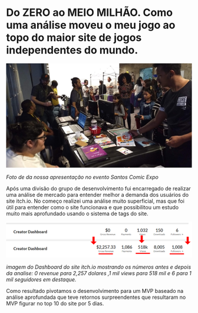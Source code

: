 # Do ZERO ao MEIO MILHÃO. Como uma análise moveu o meu jogo ao topo do maior site de jogos independentes do mundo.

![IMG_20191006_180653935.jpg](https://raw.githubusercontent.com/GustavoMarciano/Do-ZERO-ao-MEIO-MILHAO/main/IMG_20191006_180653935.jpg)

*Foto de da nossa apresentação no evento Santos Comic Expo*

Após uma divisão do grupo de desenvolvimento fui encarregado de realizar uma análise de mercado para entender melhor a demanda dos usuários do site itch.io. 
No começo realizei uma análise muito superficial, mas que foi útil para entender como o site funcionava e que possibilitou um estudo muito mais aprofundado usando o sistema de tags do site. 

![IMG1.png](https://raw.githubusercontent.com/GustavoMarciano/Do-ZERO-ao-MEIO-MILHAO/main/IMG1.png)

*imagem do Dashboard do site itch.io mostrando os números antes e depois da analise: 0 revenue para 2,257 dolares ,1 mil views para 518 mil e 6 para 1 mil seguidores em destaque.*

Como resultado pivotamos o desenvolvimento para um MVP baseado na análise aprofundada que teve retornos surpreendentes que resultaram no MVP figurar no top 10 do site por 5 dias. 
